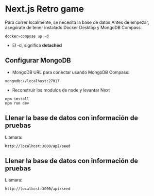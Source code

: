 # Next.js Retro game
Para correr localmente, se necesita la base de datos
Antes de empezar, asegúrate de tener instalado Docker Desktop y MongoDB Compass.
```
docker-compose up -d
```

* El -d, significa __detached__



## Configurar MongoDB

* MongoDB URL para conectar usando MongoDB Compass:
```
mongodb://localhost:27017
```

* Reconstruir los modulos de node  y levantar Next
```
npm install
npm run dev
```

## Llenar la base de datos con información de pruebas

Llamara:
```
http://localhost:3000/api/seed
```



## Llenar la base de datos con información de pruebas

Llamara:
```
http://localhost:3000/api/seed
```